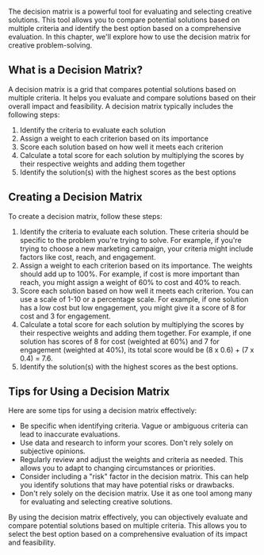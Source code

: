 
The decision matrix is a powerful tool for evaluating and selecting creative solutions. This tool allows you to compare potential solutions based on multiple criteria and identify the best option based on a comprehensive evaluation. In this chapter, we'll explore how to use the decision matrix for creative problem-solving.

What is a Decision Matrix?
--------------------------

A decision matrix is a grid that compares potential solutions based on multiple criteria. It helps you evaluate and compare solutions based on their overall impact and feasibility. A decision matrix typically includes the following steps:

1. Identify the criteria to evaluate each solution
2. Assign a weight to each criterion based on its importance
3. Score each solution based on how well it meets each criterion
4. Calculate a total score for each solution by multiplying the scores by their respective weights and adding them together
5. Identify the solution(s) with the highest scores as the best options

Creating a Decision Matrix
--------------------------

To create a decision matrix, follow these steps:

1. Identify the criteria to evaluate each solution. These criteria should be specific to the problem you're trying to solve. For example, if you're trying to choose a new marketing campaign, your criteria might include factors like cost, reach, and engagement.
2. Assign a weight to each criterion based on its importance. The weights should add up to 100%. For example, if cost is more important than reach, you might assign a weight of 60% to cost and 40% to reach.
3. Score each solution based on how well it meets each criterion. You can use a scale of 1-10 or a percentage scale. For example, if one solution has a low cost but low engagement, you might give it a score of 8 for cost and 3 for engagement.
4. Calculate a total score for each solution by multiplying the scores by their respective weights and adding them together. For example, if one solution has scores of 8 for cost (weighted at 60%) and 7 for engagement (weighted at 40%), its total score would be (8 x 0.6) + (7 x 0.4) = 7.6.
5. Identify the solution(s) with the highest scores as the best options.

Tips for Using a Decision Matrix
--------------------------------

Here are some tips for using a decision matrix effectively:

* Be specific when identifying criteria. Vague or ambiguous criteria can lead to inaccurate evaluations.
* Use data and research to inform your scores. Don't rely solely on subjective opinions.
* Regularly review and adjust the weights and criteria as needed. This allows you to adapt to changing circumstances or priorities.
* Consider including a "risk" factor in the decision matrix. This can help you identify solutions that may have potential risks or drawbacks.
* Don't rely solely on the decision matrix. Use it as one tool among many for evaluating and selecting creative solutions.

By using the decision matrix effectively, you can objectively evaluate and compare potential solutions based on multiple criteria. This allows you to select the best option based on a comprehensive evaluation of its impact and feasibility.
